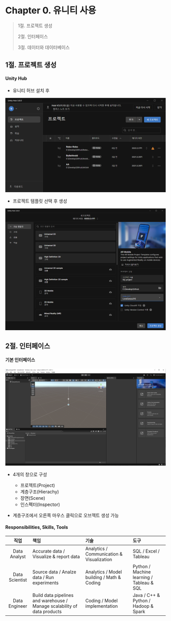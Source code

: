 # Chapter 0. 유니티 사용

> 1절. 프로젝트 생성
>
> 2절. 인터페이스
>
> 3절. 데이터와 데이터베이스



## 1절. 프로젝트 생성

#### Unity Hub

- 유니티 허브 설치 후

![ch00-01-UnityHub](https://github.com/BangYunseo/TIL/blob/main/GameEngine/Unity/Image/ch00/ch00-01-UnityHub.PNG)

- 프로젝트 템플릿 선택 후 생성

![ch00-02-myProject](https://github.com/BangYunseo/TIL/blob/main/GameEngine/Unity/Image/ch00/ch00-02-myProject.PNG)

## 2절. 인터페이스 

#### 기본 인터페이스

![ch00-03-projectInterface](https://github.com/BangYunseo/TIL/blob/main/GameEngine/Unity/Image/ch00/ch00-03-projectInterface.PNG)

- 4개의 창으로 구성
    - 프로젝트(Project)
    - 계층구조(Hierachy)
    - 장면(Scene)
    - 인스펙터(Inspector)

- 계층구조에서 오른쪽 마우스 클릭으로 오브젝트 생성 가능



#### Responsibilities, Skills, Tools

|직업|책임|기술|도구|
|:---:|:---|:---|:---|
|Data Analyst|Accurate data / Visualize & report data|Analytics / Communication & Visualization|SQL / Excel / Tableau|
|Data Scientist|Source data / Analze data / Run experiments |Analytics / Model building / Math & Coding |Python / Machine learning / Tableau & SQL|
|Data Engineer|Build data pipelines and warehouse / Manage scalability of data products|Coding / Model implementation|Java / C++ & Python / Hadoop & Spark|
